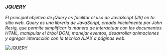 ### _JQUERY_
_El principal objetivo de jQuery es facilitar el uso de JavaScript (JS) en tu sitio web. 
Query es una libreria de JavaScript, creada inicialmente por John Resig, que permite simplificar la manera de interactuar con los documentos HTML, manipular el árbol DOM, manejar eventos, desarrollar animaciones y agregar interacción con la técnica AJAX a páginas web._

<img align="left" alt="JQUERY" width="auto" src="https://miro.medium.com/max/1400/1*n91gtzcA2K_30axvN4qEmQ.gif"/>